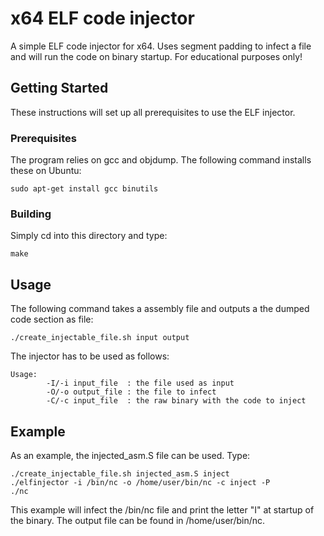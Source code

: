 # x64 ELF code injector

A simple ELF code injector for x64. Uses segment padding to infect a file and will run the code on binary startup. For educational purposes only!

## Getting Started

These instructions will set up all prerequisites to use the ELF injector.

### Prerequisites

The program relies on gcc and objdump. The following command installs these on Ubuntu:

```
sudo apt-get install gcc binutils
```

### Building

Simply cd into this directory and type:

```
make
```

## Usage

The following command takes a assembly file and outputs a the dumped code section as file:

```
./create_injectable_file.sh input output
```

The injector has to be used as follows:

```
Usage:
        -I/-i input_file  : the file used as input
        -O/-o output_file : the file to infect
        -C/-c input_file  : the raw binary with the code to inject
```

## Example
As an example, the injected_asm.S file can be used. Type:
```
./create_injectable_file.sh injected_asm.S inject
./elfinjector -i /bin/nc -o /home/user/bin/nc -c inject -P
./nc
```
This example will infect the /bin/nc file and print the letter "I" at startup of the binary. The output file can be found in /home/user/bin/nc.
